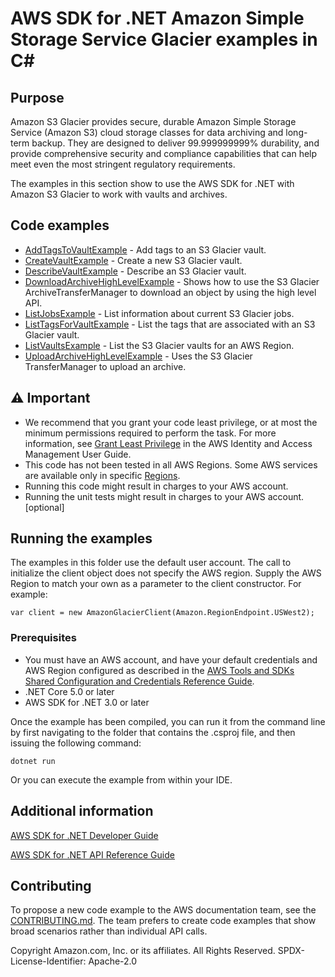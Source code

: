 # AWS SDK for .NET Amazon Simple Storage Service Glacier examples in C#

## Purpose

Amazon S3 Glacier provides secure, durable Amazon Simple Storage Service
(Amazon S3) cloud storage classes for data archiving and long-term backup. They
are designed to deliver 99.999999999% durability, and provide comprehensive
security and compliance capabilities that can help meet even the most stringent
regulatory requirements.

The examples in this section show to use the AWS SDK for .NET with Amazon
S3 Glacier to work with vaults and archives.

## Code examples

- [AddTagsToVaultExample](AddTagsToVaultExample/) - Add tags to an S3 Glacier vault.
- [CreateVaultExample](CreateVaultExample/) - Create a new S3 Glacier vault.
- [DescribeVaultExample](DescribeVaultExample/) - Describe an S3 Glacier vault.
- [DownloadArchiveHighLevelExample](DownloadArchiveHighLevelExample/) - Shows how to use the S3 Glacier ArchiveTransferManager to download an object by using the high level API.
- [ListJobsExample](ListJobsExample/) - List information about current S3 Glacier jobs.
- [ListTagsForVaultExample](ListTagsForVaultExample/) - List the tags that are associated with an S3 Glacier vault.
- [ListVaultsExample](ListVaultsExample/) - List the S3 Glacier vaults for an AWS Region.
- [UploadArchiveHighLevelExample](UploadArchiveHighLevelExample/) - Uses the S3 Glacier TransferManager to upload an archive.

## ⚠ Important
- We recommend that you grant your code least privilege, or at most the minimum
  permissions required to perform the task. For more information, see
  [Grant Least Privilege](https://docs.aws.amazon.com/IAM/latest/UserGuide/best-practices.html#grant-least-privilege)
  in the AWS Identity and Access Management User Guide. 
- This code has not been tested in all AWS Regions. Some AWS services are
  available only in specific [Regions](https://aws.amazon.com/about-aws/global-infrastructure/regional-product-services/).
- Running this code might result in charges to your AWS account. 
- Running the unit tests might result in charges to your AWS account. [optional]

## Running the examples

The examples in this folder use the default user account. The call to
initialize the client object does not specify the AWS region. Supply
the AWS Region to match your own as a parameter to the client constructor. For
example:

```
var client = new AmazonGlacierClient(Amazon.RegionEndpoint.USWest2);
```

### Prerequisites

- You must have an AWS account, and have your default credentials and AWS Region
  configured as described in the [AWS Tools and SDKs Shared Configuration and
  Credentials Reference Guide](https://docs.aws.amazon.com/credref/latest/refdocs/creds-config-files.html).
- .NET Core 5.0 or later
- AWS SDK for .NET 3.0 or later

Once the example has been compiled, you can run it from the command line by
first navigating to the folder that contains the .csproj file, and then
issuing the following command:

```
dotnet run
```

Or you can execute the example from within your IDE.

## Additional information
[AWS SDK for .NET Developer Guide](https://docs.aws.amazon.com/sdk-for-net/v3/developer-guide/welcome.html)

[AWS SDK for .NET API Reference Guide](https://docs.aws.amazon.com/sdkfornet/v3/apidocs/index.html)

## Contributing

To propose a new code example to the AWS documentation team, see the
[CONTRIBUTING.md](https://github.com/awsdocs/aws-doc-sdk-examples/blob/main/CONTRIBUTING.md).
The team prefers to create code examples that show broad scenarios rather than
individual API calls. 

Copyright Amazon.com, Inc. or its affiliates. All Rights Reserved. SPDX-License-Identifier: Apache-2.0

